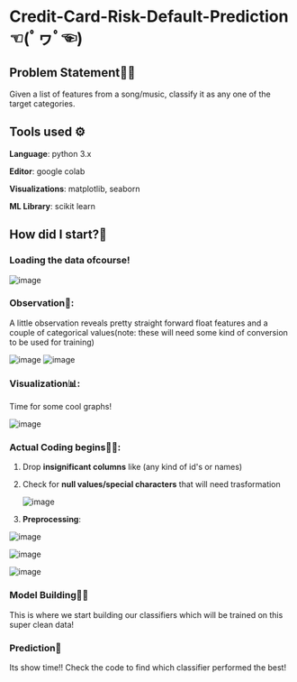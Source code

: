 # Credit-Card-Risk-Default-Prediction ☜(ﾟヮﾟ☜)

## Problem Statement👩‍🏫
Given a list of features from a song/music, classify it as any one of the target categories.

## Tools used ⚙

**Language**: python 3.x

**Editor**: google colab

**Visualizations**: matplotlib, seaborn

**ML Library**: scikit learn

## How did I start?👩

### Loading the data ofcourse!

![image](https://user-images.githubusercontent.com/25157152/146932081-2440eb59-6753-4e2a-9b70-4547a23baeb7.png)


### Observation🔎: 
A little observation reveals pretty straight forward float features and a couple of categorical values(note: these will need some kind of conversion to be used for training)

![image](https://user-images.githubusercontent.com/25157152/146934016-6ef6f753-6e93-4431-a56e-24c299b8c5ef.png)
![image](https://user-images.githubusercontent.com/25157152/146934087-f52623c0-29b6-49d9-9e8a-fcc2fbf58fbd.png)


### Visualization📊: 
Time for some cool graphs!

![image](https://user-images.githubusercontent.com/25157152/146930853-46c6e3e7-4509-4abd-8340-349c94373d1c.png)


### Actual Coding begins👩‍💻: 

1. Drop **insignificant columns** like (any kind of id's or names)
2. Check for **null values/special characters** that will need trasformation
    
   ![image](https://user-images.githubusercontent.com/25157152/146929714-531352f9-8326-4bde-8d97-b017f28527ab.png)
         
 3. **Preprocessing**:
    
![image](https://user-images.githubusercontent.com/25157152/146932941-88b3e974-95ab-4f54-999b-9002a8d9bf2f.png)
 
 
![image](https://user-images.githubusercontent.com/25157152/146932995-0a7c9a9f-c7fc-45d4-91ae-9dc3e7fe09a9.png)


![image](https://user-images.githubusercontent.com/25157152/146933076-264f9799-4450-4d6e-86ec-b7ed479a7463.png)

### Model Building👩‍🏫

This is where we start building our classifiers which will be trained on this super clean data!

### Prediction📓

Its show time!! Check the code to find which classifier performed the best!

